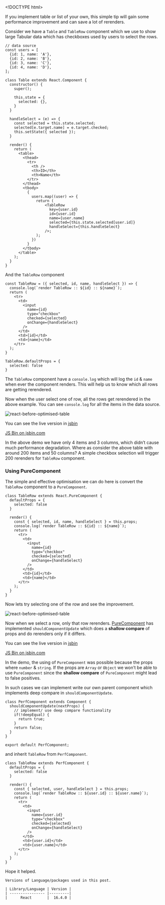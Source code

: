 &lt;!DOCTYPE html&gt;

If you implement table or list of your own, this simple tip will gain some performance improvement and can save a lot of rerenders.

Consider we have a `Table` and `TableRow` component which we use to show large Tabular data which has checkboxes used by users to select the rows.

    // data source
    const users = [
      {id: 1, name: 'A'},
      {id: 2, name: 'B'},
      {id: 3, name: 'C'},
      {id: 4, name: 'D'},
    ];

    class Table extends React.Component {
      constructor() {
        super();

        this.state = {
          selected: {},
        }
      }

      handleSelect = (e) => {
        const selected = this.state.selected;
        selected[e.target.name] = e.target.checked;
        this.setState({ selected });
      }

      render() {
        return (
          <table>
            <thead>
              <tr>
                <th />
                <th>ID</th>
                <th>Name</th>
              </tr>
            </thead>
            <tbody>
              {
                users.map((user) => {
                  return (
                      <TableRow 
                        key={user.id} 
                        id={user.id} 
                        name={user.name}  
                        selected={this.state.selected[user.id]} 
                        handleSelect={this.handleSelect} 
                      />;
                  );
                })
              }
            </tbody>
          </table>
        );
      }
    }

And the `TableRow` component

    const TableRow = ({ selected, id, name, handleSelect }) => {
      console.log(`render TableRow :: ${id} :: ${name}`);
      return (
        <tr>
          <td>
            <input 
              name={id} 
              type="checkbox" 
              checked={selected} 
              onChange={handleSelect} 
            />
          </td>
          <td>{id}</td>
          <td>{name}</td>
        </tr>
      );
    }

    TableRow.defaultProps = {
      selected: false
    }

The `TableRow` component have a `console.log` which will log the `id` & `name` when ever the component renders. This will help us to know which all rows are getting rerendered.

Now when the user select one of row, all the rows get rerendered in the above example. You can see `console.log` for all the items in the data source.

![react-before-optimised-table](https://s3.ap-south-1.amazonaws.com/revathskumar-blog-images/2017/react-table-perf/react-before-optimised-table.gif)

You can see the live version in [jsbin](https://jsbin.com/zubihot/2/edit?console,output)

<a href="http://jsbin.com/zubihot/2/embed?console,output" class="jsbin-embed">JS Bin on jsbin.com</a>

In the above demo we have only 4 items and 3 columns, which didn’t cause much performance degradation. Where as consider the above table with around 200 items and 50 columns? A simple checkbox selection will trigger 200 rerenders for `TableRow` component.

### Using PureComponent

The simple and effective optimisation we can do here is convert the `TableRow` component to a `PureComponent`.

    class TableRow extends React.PureComponent {
      defaultProps = {
        selected: false
      }

      render() {
        const { selected, id, name, handleSelect } = this.props;
        console.log(`render TableRow :: ${id} :: ${name}`);
        return (
          <tr>
            <td>
              <input 
                name={id} 
                type="checkbox" 
                checked={selected} 
                onChange={handleSelect} 
              />
            </td>
            <td>{id}</td>
            <td>{name}</td>
          </tr>
        );
      }
    }

Now lets try selecting one of the row and see the improvement.

![react-before-optimised-table](https://s3.ap-south-1.amazonaws.com/revathskumar-blog-images/2017/react-table-perf/react-optimised-table.gif)

Now when we select a row, only that row rerenders. [PureComponent](https://reactjs.org/docs/react-api.html#reactpurecomponent) has implemented `shouldComponentUpdate` which does a **shallow compare** of props and do rerenders only if it differs.

You can see the live version in [jsbin](https://jsbin.com/zubihot/edit?console,output)

<a href="http://jsbin.com/zubihot/embed?console,output" class="jsbin-embed">JS Bin on jsbin.com</a>

In the demo, the using of `PureComponent` was possible because the props where `number` & `string`. If the props are `Array` or `Object` we won’t be able to use `PureComponent` since the **shallow compare** of `PureComponent` might lead to false positives.

In such cases we can implement write our own parent component which implements deep compare in `shouldComponentUpdate`.

    class PerfComponent extends Component {
      shouldComponentUpdate(nextProps) {
        // implement/ use deep compare functionality
        if(!deepEqual) {
          return true;
        }
        return false;
      }
    }

    export default PerfComponent;

and inherit `TableRow` from `PerfComponent`.

    class TableRow extends PerfComponent {
      defaultProps = {
        selected: false
      }

      render() {
        const { selected, user, handleSelect } = this.props;
        console.log(`render TableRow :: ${user.id} :: ${user.name}`);
        return (
          <tr>
            <td>
              <input 
                name={user.id} 
                type="checkbox" 
                checked={selected} 
                onChange={handleSelect} 
              />
            </td>
            <td>{user.id}</td>
            <td>{user.name}</td>
          </tr>
        );
      }
    }

Hope it helped.

    Versions of Language/packages used in this post.

    | Library/Language | Version |
    | ---------------- |---------|
    |      React       |  16.4.0 |

